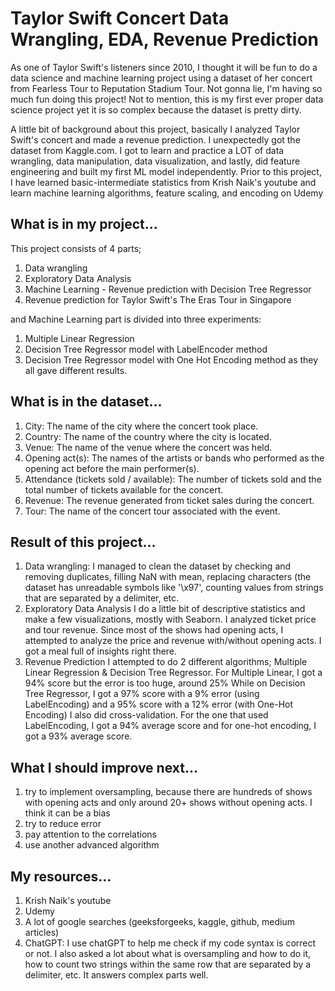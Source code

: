 # Taylor Swift Concert Data Wrangling, EDA, Revenue Prediction

As one of Taylor Swift's listeners since 2010, I thought it will be fun to do a data science and machine learning project using a dataset of her concert from Fearless Tour to Reputation Stadium Tour. Not gonna lie, I'm having so much fun doing this project! Not to mention, this is my first ever proper data science project yet it is so complex because the dataset is pretty dirty.

A little bit of background about this project, basically I analyzed Taylor Swift's concert and made a revenue prediction. I unexpectedly got the dataset from Kaggle.com. I got to learn and practice a LOT of data wrangling, data manipulation, data visualization, and lastly, did feature engineering and built my first ML model independently. Prior to this project, I have learned basic-intermediate statistics from Krish Naik's youtube and learn machine learning algorithms, feature scaling, and encoding on Udemy

## What is in my project...
This project consists of 4 parts;
1) Data wrangling
2) Exploratory Data Analysis
3) Machine Learning - Revenue prediction with Decision Tree Regressor
4) Revenue prediction for Taylor Swift's The Eras Tour in Singapore

and Machine Learning part is divided into three experiments:
1) Multiple Linear Regression
2) Decision Tree Regressor model with LabelEncoder method
3) Decision Tree Regressor model with One Hot Encoding method
as they all gave different results.

## What is in the dataset...
1) City: The name of the city where the concert took place.
2) Country: The name of the country where the city is located.
3) Venue: The name of the venue where the concert was held.
4) Opening act(s): The names of the artists or bands who performed as the opening act before the main performer(s).
5) Attendance (tickets sold / available): The number of tickets sold and the total number of tickets available for the concert.
6) Revenue: The revenue generated from ticket sales during the concert.
7) Tour: The name of the concert tour associated with the event.

## Result of this project...
1) Data wrangling:
   I managed to clean the dataset by checking and removing duplicates, filling NaN with mean, replacing characters (the dataset has unreadable symbols like '\x97', counting values from strings that are separated by a delimiter, etc.
2) Exploratory Data Analysis
   I do a little bit of descriptive statistics and make a few visualizations, mostly with Seaborn. I analyzed ticket price and tour revenue. Since most of the shows had opening acts, I attempted to analyze the price and revenue with/without opening acts. I got a meal full of insights right there.
3) Revenue Prediction
   I attempted to do 2 different algorithms; Multiple Linear Regression & Decision Tree Regressor.
   For Multiple Linear, I got a 94% score but the error is too huge, around 25%
   While on Decision Tree Regressor, I got a 97% score with a 9% error (using LabelEncoding) and a 95% score with a 12% error (with One-Hot Encoding)
   I also did cross-validation. For the one that used LabelEncoding, I got a 94% average score and for one-hot encoding, I got a 93% average score.

## What I should improve next...
1) try to implement oversampling, because there are hundreds of shows with opening acts and only around 20+ shows without opening acts. I think it can be a bias
2) try to reduce error
3) pay attention to the correlations
4) use another advanced algorithm

## My resources...
1) Krish Naik's youtube
2) Udemy
3) A lot of google searches (geeksforgeeks, kaggle, github, medium articles)
4) ChatGPT: I use chatGPT to help me check if my code syntax is correct or not. I also asked a lot about what is oversampling and how to do it, how to count two strings within the same row that are separated by a delimiter, etc. It answers complex parts well.
